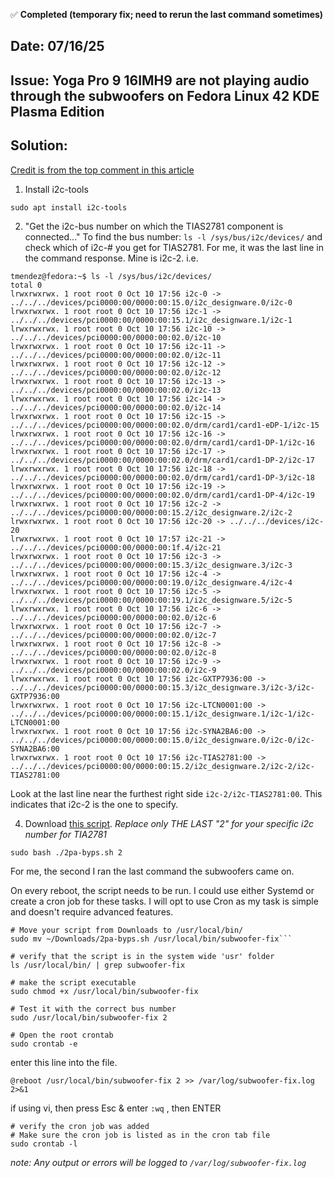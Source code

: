 ✅ **Completed (temporary fix; need to rerun the last command sometimes)**

## Date: 07/16/25

## Issue: Yoga Pro 9 16IMH9 are not playing audio through the subwoofers on Fedora Linux 42 KDE Plasma Edition 

## Solution: 

[Credit is from the top comment in this article](https://askubuntu.com/questions/1487745/bass-speakers-not-working-on-lenovo-yoga-pro-9-14irp8-ubuntu-22-04)

1. Install i2c-tools
```
sudo apt install i2c-tools
```
2. "Get the i2c-bus number on which the TIAS2781 component is connected..." To find the bus number: ```ls -l /sys/bus/i2c/devices/``` and check which of i2c-# you get for TIAS2781. For me, it was the last line in the command response. Mine is i2c-2.
i.e.
```
tmendez@fedora:~$ ls -l /sys/bus/i2c/devices/
total 0
lrwxrwxrwx. 1 root root 0 Oct 10 17:56 i2c-0 -> ../../../devices/pci0000:00/0000:00:15.0/i2c_designware.0/i2c-0
lrwxrwxrwx. 1 root root 0 Oct 10 17:56 i2c-1 -> ../../../devices/pci0000:00/0000:00:15.1/i2c_designware.1/i2c-1
lrwxrwxrwx. 1 root root 0 Oct 10 17:56 i2c-10 -> ../../../devices/pci0000:00/0000:00:02.0/i2c-10
lrwxrwxrwx. 1 root root 0 Oct 10 17:56 i2c-11 -> ../../../devices/pci0000:00/0000:00:02.0/i2c-11
lrwxrwxrwx. 1 root root 0 Oct 10 17:56 i2c-12 -> ../../../devices/pci0000:00/0000:00:02.0/i2c-12
lrwxrwxrwx. 1 root root 0 Oct 10 17:56 i2c-13 -> ../../../devices/pci0000:00/0000:00:02.0/i2c-13
lrwxrwxrwx. 1 root root 0 Oct 10 17:56 i2c-14 -> ../../../devices/pci0000:00/0000:00:02.0/i2c-14
lrwxrwxrwx. 1 root root 0 Oct 10 17:56 i2c-15 -> ../../../devices/pci0000:00/0000:00:02.0/drm/card1/card1-eDP-1/i2c-15
lrwxrwxrwx. 1 root root 0 Oct 10 17:56 i2c-16 -> ../../../devices/pci0000:00/0000:00:02.0/drm/card1/card1-DP-1/i2c-16
lrwxrwxrwx. 1 root root 0 Oct 10 17:56 i2c-17 -> ../../../devices/pci0000:00/0000:00:02.0/drm/card1/card1-DP-2/i2c-17
lrwxrwxrwx. 1 root root 0 Oct 10 17:56 i2c-18 -> ../../../devices/pci0000:00/0000:00:02.0/drm/card1/card1-DP-3/i2c-18
lrwxrwxrwx. 1 root root 0 Oct 10 17:56 i2c-19 -> ../../../devices/pci0000:00/0000:00:02.0/drm/card1/card1-DP-4/i2c-19
lrwxrwxrwx. 1 root root 0 Oct 10 17:56 i2c-2 -> ../../../devices/pci0000:00/0000:00:15.2/i2c_designware.2/i2c-2
lrwxrwxrwx. 1 root root 0 Oct 10 17:56 i2c-20 -> ../../../devices/i2c-20
lrwxrwxrwx. 1 root root 0 Oct 10 17:57 i2c-21 -> ../../../devices/pci0000:00/0000:00:1f.4/i2c-21
lrwxrwxrwx. 1 root root 0 Oct 10 17:56 i2c-3 -> ../../../devices/pci0000:00/0000:00:15.3/i2c_designware.3/i2c-3
lrwxrwxrwx. 1 root root 0 Oct 10 17:56 i2c-4 -> ../../../devices/pci0000:00/0000:00:19.0/i2c_designware.4/i2c-4
lrwxrwxrwx. 1 root root 0 Oct 10 17:56 i2c-5 -> ../../../devices/pci0000:00/0000:00:19.1/i2c_designware.5/i2c-5
lrwxrwxrwx. 1 root root 0 Oct 10 17:56 i2c-6 -> ../../../devices/pci0000:00/0000:00:02.0/i2c-6
lrwxrwxrwx. 1 root root 0 Oct 10 17:56 i2c-7 -> ../../../devices/pci0000:00/0000:00:02.0/i2c-7
lrwxrwxrwx. 1 root root 0 Oct 10 17:56 i2c-8 -> ../../../devices/pci0000:00/0000:00:02.0/i2c-8
lrwxrwxrwx. 1 root root 0 Oct 10 17:56 i2c-9 -> ../../../devices/pci0000:00/0000:00:02.0/i2c-9
lrwxrwxrwx. 1 root root 0 Oct 10 17:56 i2c-GXTP7936:00 -> ../../../devices/pci0000:00/0000:00:15.3/i2c_designware.3/i2c-3/i2c-GXTP7936:00
lrwxrwxrwx. 1 root root 0 Oct 10 17:56 i2c-LTCN0001:00 -> ../../../devices/pci0000:00/0000:00:15.1/i2c_designware.1/i2c-1/i2c-LTCN0001:00
lrwxrwxrwx. 1 root root 0 Oct 10 17:56 i2c-SYNA2BA6:00 -> ../../../devices/pci0000:00/0000:00:15.0/i2c_designware.0/i2c-0/i2c-SYNA2BA6:00
lrwxrwxrwx. 1 root root 0 Oct 10 17:56 i2c-TIAS2781:00 -> ../../../devices/pci0000:00/0000:00:15.2/i2c_designware.2/i2c-2/i2c-TIAS2781:00
```
Look at the last line near the furthest right side ```i2c-2/i2c-TIAS2781:00```. This indicates that i2c-2 is the one to specify.

4. Download [this script](https://bugzilla.kernel.org/attachment.cgi?id=304763). *Replace only THE LAST "2" for your specific i2c number for TIA2781*
```
sudo bash ./2pa-byps.sh 2
```
For me, the second I ran the last command the subwoofers came on.

On every reboot, the script needs to be run. I could use either Systemd or create a cron job for these tasks. I will opt to use Cron as my task is simple and doesn't require advanced features.

```
# Move your script from Downloads to /usr/local/bin/
sudo mv ~/Downloads/2pa-byps.sh /usr/local/bin/subwoofer-fix```
```
```
# verify that the script is in the system wide 'usr' folder
ls /usr/local/bin/ | grep subwoofer-fix
```
```
# make the script executable
sudo chmod +x /usr/local/bin/subwoofer-fix
```
```
# Test it with the correct bus number
sudo /usr/local/bin/subwoofer-fix 2
```
```
# Open the root crontab
sudo crontab -e
```
enter this line into the file.
```
@reboot /usr/local/bin/subwoofer-fix 2 >> /var/log/subwoofer-fix.log 2>&1
```
if using vi, then press Esc & enter ```:wq``` , then ENTER
```
# verify the cron job was added
# Make sure the cron job is listed as in the cron tab file
sudo crontab -l
```
*note: Any output or errors will be logged to ```/var/log/subwoofer-fix.log```*
